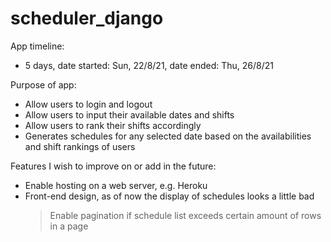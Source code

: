 # scheduler_django
App timeline:
- 5 days, date started: Sun, 22/8/21, date ended: Thu, 26/8/21

Purpose of app:
 - Allow users to login and logout
 - Allow users to input their available dates and shifts
 - Allow users to rank their shifts accordingly
 - Generates schedules for any selected date based on the availabilities and shift rankings of users
 
 Features I wish to improve on or add in the future:
 - Enable hosting on a web server, e.g. Heroku
 - Front-end design, as of now the display of schedules looks a little bad
    > Enable pagination if schedule list exceeds certain amount of rows in a page
 
